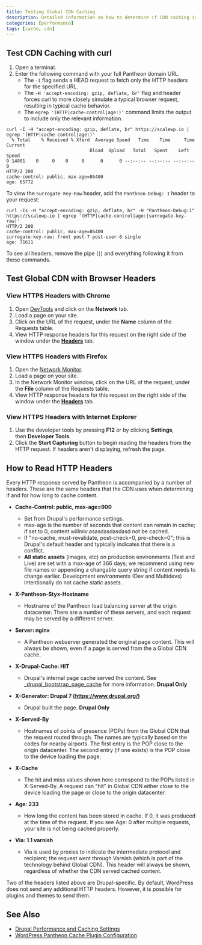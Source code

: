 ```yaml
---
title: Testing Global CDN Caching
description: Detailed information on how to determine if CDN caching is working on your site.
categories: [performance]
tags: [cache, cdn]
---
```


## Test CDN Caching with curl

1. Open a terminal.
1. Enter the following command with your full Pantheon domain URL.
    - The `-I` flag sends a HEAD request to fetch only the HTTP headers for the specified URL.
    - The `-H 'accept-encoding: gzip, deflate, br'` flag and header forces curl to more closely simulate a typical browser request, resulting in typical cache behavior.
    - The `egrep '(HTTP|cache-control|age:)'` command limits the output to include only the relevant information.

  ```bash{outputLines: 2-7}
  curl -I -H "accept-encoding: gzip, deflate, br" https://scalewp.io | egrep '(HTTP|cache-control|age:)'
    % Total    % Received % Xferd  Average Speed   Time    Time     Time  Current
                                 Dload  Upload   Total   Spent    Left  Speed
  0 14801    0     0    0     0      0      0 --:--:-- --:--:-- --:--:--     0
  HTTP/2 200
  cache-control: public, max-age=86400
  age: 65772
  ```

  To view the `Surrogate-Key-Raw` header, add the `Pantheon-Debug: 1` header to your request:

  ```bash{outputLines: 2-5}
  curl -Is -H "accept-encoding: gzip, deflate, br" -H "Pantheon-Debug:1" https://scalewp.io | egrep '(HTTP|cache-control|age:|surrogate-key-raw)'
  HTTP/2 200
  cache-control: public, max-age=86400
  surrogate-key-raw: front post-7 post-user-6 single
  age: 71611
  ```

To see all headers, remove the pipe (`|`) and everything following it from these commands.

## Test Global CDN with Browser Headers

### View HTTPS Headers with Chrome

1. Open [DevTools](https://developers.google.com/web/tools/chrome-devtools) and click on the **Network** tab.
1. Load a page on your site.
1. Click on the URL of the request, under the **Name** column of the Requests table.
1. View HTTP response headers for this request on the right side of the window under the [**Headers**](https://developers.google.com/web/tools/chrome-devtools/network-performance/reference#headers) tab.

### View HTTPS Headers with Firefox

1. Open the [Network Monitor](https://developer.mozilla.org/en-US/docs/Tools/Network_Monitor).
1. Load a page on your site.
1. In the Network Monitor window, click on the URL of the request, under the **File** column of the Requests table.
1. View HTTP response headers for this request on the right side of the window under the [**Headers**](https://developer.mozilla.org/en-US/docs/Tools/Network_Monitor#Headers) tab.

### View HTTPS Headers with Internet Explorer

1. Use the developer tools by pressing **F12** or by clicking **Settings**, then **Developer Tools**.
1. Click the **Start Capturing** button to begin reading the headers from the HTTP request. If headers aren't displaying, refresh the page.

## How to Read HTTP Headers

Every HTTP response served by Pantheon is accompanied by a number of headers. These are the same headers that the CDN uses when determining if and for how long to cache content.

- **Cache-Control: public, max-age=900**
  - Set from Drupal's performance settings.
  - max-age is the number of seconds that content can remain in cache; if set to 0, content willmlv.asasdasdasdasd not be cached.
  - If "no-cache, must-revalidate, post-check=0, pre-check=0"; this is Drupal's default header and typically indicates that there is a conflict.
  - **All static assets** (images, etc) on production environments (Test and Live) are set with a max-age of 366 days; we recommend using new file names or appending a changable query string if content needs to change earlier. Development environments (Dev and Multidevs) intentionally do not cache static assets.

- **X-Pantheon-Styx-Hostname**
  - Hostname of the Pantheon load balancing server at the origin datacenter. There are a number of these servers, and each request may be served by a different server.

- **Server: nginx**
  - A Pantheon webserver generated the original page content. This will always be shown, even if a page is served from the a Global CDN cache.

- **X-Drupal-Cache: HIT**
  - Drupal's internal page cache served the content. See  [\_drupal\_bootstrap\_page\_cache](https://api.drupal.org/api/drupal/includes%21bootstrap.inc/function/_drupal_bootstrap_page_cache/7) for more information. **Drupal Only**

- **X-Generator: Drupal 7 (https://www.drupal.org/)**
  - Drupal built the page. **Drupal Only**

- **X-Served-By**
  - Hostnames of points of presence (POPs) from the Global CDN that the request routed through. The names are typically based on the codes for nearby airports. The first entry is the POP close to the origin datacenter. The second entry (if one exists) is the POP close to the device loading the page.

- **X-Cache**
  - The hit and miss values shown here correspond to the POPs listed in X-Served-By. A request can "hit" in Global CDN either close to the device loading the page or close to the origin datacenter.

- **Age: 233**
  - How long the content has been stored in cache. If 0, it was produced at the time of the request. If you see Age: 0 after multiple requests, your site is not being cached properly.

- **Via: 1.1 varnish**
  - Via is used by proxies to indicate the intermediate protocol and recipient; the request went through Varnish (which is part of the technology behind Global CDN). This header will always be shown, regardless of whether the CDN served cached content.

Two of the headers listed above are Drupal-specific. By default, WordPress does not send any additional HTTP headers. However, it is possible for plugins and themes to send them.

## See Also

- [Drupal Performance and Caching Settings](/drupal-cache)
- [WordPress Pantheon Cache Plugin Configuration](/wordpress-cache-plugin)
